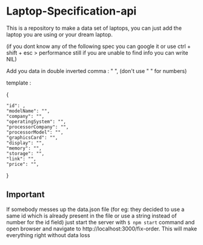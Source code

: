 # Laptop-Specification-api

This is a repository to make a data set of laptops, you can just add the laptop you are using or your dream laptop.

(if you dont know any of the following spec you can google it or use ctrl + shift + esc > performance
still if you are unable to find info you can write NIL)

Add you data in double inverted comma : " ",
(don't use " " for numbers)

template :

{

    "id": ,
    "modelName": "",
    "company": "",
    "operatingSystem": "",
    "processorCompany": "",
    "processorModel": "",
    "graphicsCard": "",
    "display": "",
    "memory": "",
    "storage": "",
    "link": "",
    "price": "",

}

## Important

If somebody messes up the data.json file (for eg: they decided to use a same id which is already present in the file or use a string instead of number for the id field) just start the server with `$ npm start` command and open browser and navigate to http://localhost:3000/fix-order.
This will make everything right without data loss
